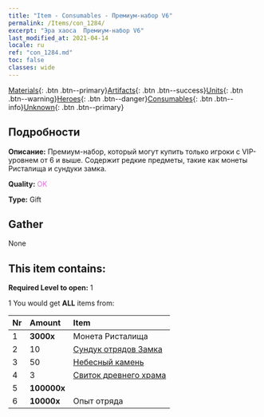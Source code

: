 ```yaml
---
title: "Item - Consumables - Премиум-набор V6"
permalink: /Items/con_1284/
excerpt: "Эра хаоса  Премиум-набор V6"
last_modified_at: 2021-04-14
locale: ru
ref: "con_1284.md"
toc: false
classes: wide
---
```

 [Materials](/ru/Items/){: .btn .btn--primary}[Artifacts](/ru/Items/Artifacts/){: .btn .btn--success}[Units](/ru/Items/Units/){: .btn .btn--warning}[Heroes](/ru/Items/Heroes/){: .btn .btn--danger}[Consumables](/ru/Items/Consumables/){: .btn .btn--info}[Unknown](/ru/Items/Unknown/){: .btn .btn--primary}

## Подробности
 **Описание:** Премиум-набор, который могут купить только игроки с VIP-уровнем от 6 и выше. Содержит редкие предметы, такие как монеты Ристалища и сундуки замка.

 **Quality:** <span style="color: #DA70D6">OK</span>

 **Type:** Gift

## Gather

  None

## This item contains:

 **Required Level to open:** 1

 1 You would get **ALL** items  from:

  | Nr | Amount |     Item    |
  |:---|:-------|:------------|
  | 1 |  **3000x** | Монета Ристалища |  | 
  | 2 | 10 | [Сундук отрядов Замка](/ru/Items/con_1269/) | 
  | 3 | 50 | [Небесный камень](/ru/Items/art_188/) | 
  | 4 | 3 | [Свиток древнего храма](/ru/Items/con_697/) | 
  | 5 |  **100000x** | <i class="fas fa-coins"/> |  | 
  | 6 |  **10000x** | Опыт отряда |  | 
